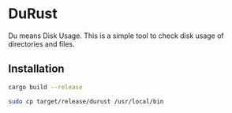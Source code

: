 # DuRust

Du means Disk Usage. This is a simple tool to check disk usage of directories and files.

## Installation

```bash
cargo build --release
```

```bash
sudo cp target/release/durust /usr/local/bin
```
